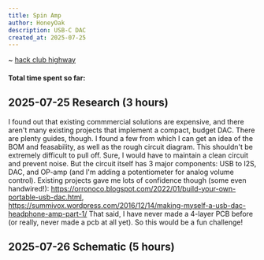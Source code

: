 ```yaml
---
title: Spin Amp
author: HoneyOak
description: USB-C DAC
created_at: 2025-07-25
---
```


~ [hack club highway](highway.hackclub.com)

#### Total time spent so far:

## 2025-07-25 Research (3 hours)
I found out that existing commmercial solutions are expensive, and there aren't many existing projects that implement a compact, budget DAC. There are plenty guides, though. I found a few from which I can get an idea of the BOM and feasability, as well as the rough circuit diagram.
This shouldn't be extremely difficult to pull off. Sure, I would have to maintain a clean circuit and prevent noise. But the circuit itself has 3 major components: USB to I2S, DAC, and OP-amp (and I'm adding a potentiometer for analog volume control).
Existing projects gave me lots of confidence though (some even handwired!): https://orronoco.blogspot.com/2022/01/build-your-own-portable-usb-dac.html, https://summivox.wordpress.com/2016/12/14/making-myself-a-usb-dac-headphone-amp-part-1/
That said, I have never made a 4-layer PCB before (or really, never made a pcb at all yet). So this would be a fun challenge! 

## 2025-07-26 Schematic (5 hours)
